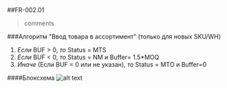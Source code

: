 ##FR-002.01
> comments

###Алгоритм "Ввод товара в ассортимент" (только для новых SKU/WH)
1. _Если_ BUF > 0, _то_ Status = MTS
2. _Если_ BUF < 0, _то_ Status = NM и Buffer= 1.5*MOQ
3. _Иначе_ (Если BUF = 0 или не указан), _то_ Status = MTО и Buffer=0

####Блоксхема
![alt text](http://cs628027.vk.me/v628027613/f330/PoTg1_ZF4LA.jpg)
